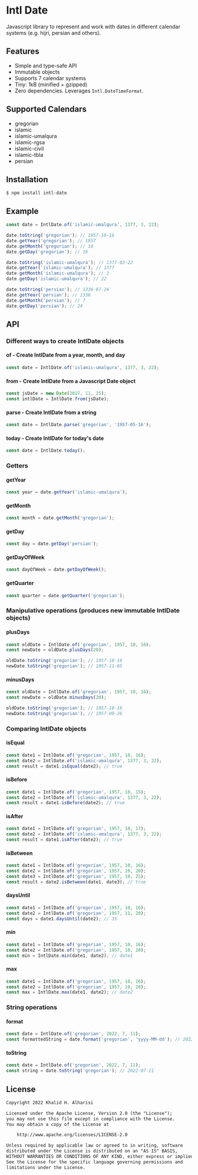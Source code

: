 # Intl Date

Javascript library to represent and work with dates in different calendar systems (e.g. hijri, persian and others).

## Features

- Simple and type-safe API
- Immutable objects
- Supports 7 calendar systems
- Tiny: 1kB (minified + gzipped)
- Zero dependencies. Leverages `Intl.DateTimeFormat`.

## Supported Calendars

- gregorian
- islamic
- islamic-umalqura
- islamic-rgsa
- islamic-civil
- islamic-tbla
- persian

## Installation

```shell
$ npm install intl-date
```

## Example

```javascript
const date = IntlDate.of('islamic-umalqura', 1377, 3, 22);

date.toString('gregorian'); // 1957-10-16
date.getYear('gregorian'); // 1957
date.getMonth('gregorian'); // 10
date.getDay('gregorian'); // 16

date.toString('islamic-umalqura'); // 1377-03-22
date.getYear('islamic-umalqura'); // 1377
date.getMonth('islamic-umalqura'); // 3
date.getDay('islamic-umalqura'); // 22

date.toString('persian'); // 1336-07-24
date.getYear('persian'); // 1336
date.getMonth('persian'); // 7
date.getDay('persian'); // 24
```

## API

### Different ways to create IntlDate objects

#### of - Create IntlDate from a year, month, and day

```javascript
const date = IntlDate.of('islamic-umalqura', 1377, 3, 22);
```

#### from - Create IntlDate from a Javascript Date object

```javascript
const jsDate = new Date(2017, 11, 25);
const intlDate = IntlDate.from(jsDate);
```

#### parse - Create IntlDate from a string

```javascript
const date = IntlDate.parse('gregorian', '1957-05-16');
```

#### today - Create IntlDate for today's date

```javascript
const date = IntlDate.today();
```

### Getters

#### getYear

```javascript
const year = date.getYear('islamic-umalqura');
```

#### getMonth

```javascript
const month = date.getMonth('gregorian');
```

#### getDay

```javascript
const day = date.getDay('persian');
```

#### getDayOfWeek

```javascript
const dayOfWeek = date.getDayOfWeek();
```

#### getQuarter

```javascript
const quarter = date.getQuarter('gregorian');
```

### Manipulative operations (produces new immutable IntlDate objects)

#### plusDays

```javascript
const oldDate = IntlDate.of('gregorian', 1957, 10, 16);
const newDate = oldDate.plusDays(20);

oldDate.toString('gregorian'); // 1957-10-16
newDate.toString('gregorian'); // 1957-11-05
```

#### minusDays

```javascript
const oldDate = IntlDate.of('gregorian', 1957, 10, 16);
const newDate = oldDate.minusDays(20);

oldDate.toString('gregorian'); // 1957-10-16
newDate.toString('gregorian'); // 1957-09-26
```

### Comparing IntlDate objects

#### isEqual

```javascript
const date1 = IntlDate.of('gregorian', 1957, 10, 16);
const date2 = IntlDate.of('islamic-umalqura', 1377, 3, 22);
const result = date1.isEqual(date2); // true
```

#### isBefore

```javascript
const date1 = IntlDate.of('gregorian', 1957, 10, 15);
const date2 = IntlDate.of('islamic-umalqura', 1377, 3, 22);
const result = date1.isBefore(date2); // true
```

#### isAfter

```javascript
const date1 = IntlDate.of('gregorian', 1957, 10, 17);
const date2 = IntlDate.of('islamic-umalqura', 1377, 3, 22);
const result = date1.isAfter(date2); // true
```

#### isBetween

```javascript
const date1 = IntlDate.of('gregorian', 1957, 10, 16);
const date2 = IntlDate.of('gregorian', 1957, 10, 20);
const date3 = IntlDate.of('gregorian', 1957, 10, 25);
const result = date2.isBetween(date1, date3); // true
```

#### daysUntil

```javascript
const date1 = IntlDate.of('gregorian', 1957, 10, 16);
const date2 = IntlDate.of('gregorian', 1957, 11, 20);
const days = date1.daysUntil(date2); // 35
```

#### min

```javascript
const date1 = IntlDate.of('gregorian', 1957, 10, 16);
const date2 = IntlDate.of('gregorian', 1957, 10, 20);
const min = IntlDate.min(date1, date2); // date1
```

#### max

```javascript
const date1 = IntlDate.of('gregorian', 1957, 10, 16);
const date2 = IntlDate.of('gregorian', 1957, 10, 20);
const max = IntlDate.max(date1, date2); // date2
```

### String operations

#### format

```javascript
const date = IntlDate.of('gregorian', 2022, 7, 11);
const formattedString = date.format('gregorian', 'yyyy-MM-dd'); // 2022-07-11
```

#### toString

```javascript
const date = IntlDate.of('gregorian', 2022, 7, 11);
const string = date.toString('gregorian'); // 2022-07-11
```

## License

```txt
Copyright 2022 Khalid H. Alharisi

Licensed under the Apache License, Version 2.0 (the "License");
you may not use this file except in compliance with the License.
You may obtain a copy of the License at

    http://www.apache.org/licenses/LICENSE-2.0

Unless required by applicable law or agreed to in writing, software
distributed under the License is distributed on an "AS IS" BASIS,
WITHOUT WARRANTIES OR CONDITIONS OF ANY KIND, either express or implied.
See the License for the specific language governing permissions and
limitations under the License.
```
